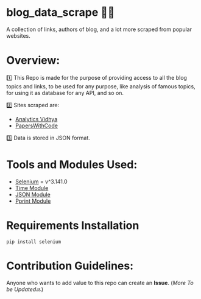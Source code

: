 # blog_data_scrape 👨‍💻
A collection of links, authors of blog, and a lot more scraped from popular websites.

# Overview:

1️⃣ This Repo is made for the purpose of providing access to all the blog topics and links, to be used for any purpose, like analysis of famous topics, for using it as database for any API, and so on.

2️⃣ Sites scraped are:
  - [Analytics Vidhya](https://www.analyticsvidhya.com/blog-archive/)
  - [PapersWithCode](https://paperswithcode.com/sota)
  
3️⃣ Data is stored in JSON format.

#  Tools and Modules Used:

- [Selenium](https://pypi.org/project/selenium/) = v^3.141.0
- [Time Module](https://docs.python.org/3/library/time.html)
- [JSON Module](https://docs.python.org/3/library/json.html)
- [Pprint Module](https://docs.python.org/3/library/pprint.html)

# Requirements Installation

```
pip install selenium
```

# Contribution Guidelines:

Anyone who wants to add value to this repo can create an **Issue**.
(*More To be Updated*🔜)
